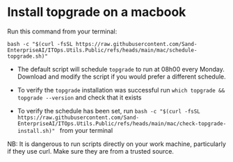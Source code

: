 # Install topgrade on a macbook

Run this command from your terminal:

```
bash -c "$(curl -fsSL https://raw.githubusercontent.com/Sand-EnterpriseAI/ITOps.Utils.Public/refs/heads/main/mac/schedule-topgrade.sh)"
```

* The default script will schedule `topgrade` to run at 08h00 every Monday. Download and modify the script if you would prefer a different schedule.

* To verify the `topgrade` installation was successful run `which topgrade && topgrade --version` and check that it exists

* To verify the schedule has been set, run `bash -c "$(curl -fsSL https://raw.githubusercontent.com/Sand-EnterpriseAI/ITOps.Utils.Public/refs/heads/main/mac/check-topgrade-install.sh)"
` from your terminal

NB: It is dangerous to run scripts directly on your work machine, particularly if they use curl. Make sure they are from a trusted source.